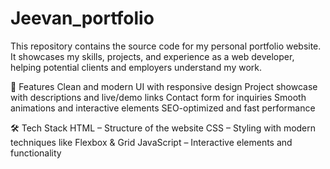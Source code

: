 # Jeevan_portfolio
This repository contains the source code for my personal portfolio website. It showcases my skills, projects, and experience as a web developer, helping potential clients and employers understand my work.

🎯 Features
Clean and modern UI with responsive design
Project showcase with descriptions and live/demo links
Contact form for inquiries
Smooth animations and interactive elements
SEO-optimized and fast performance

🛠️ Tech Stack
HTML – Structure of the website
CSS – Styling with modern techniques like Flexbox & Grid
JavaScript – Interactive elements and functionality
